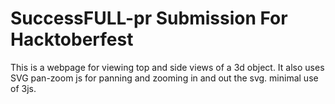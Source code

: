# SuccessFULL-pr Submission For Hacktoberfest
This is a webpage for viewing top and side views of a 3d object.
It also uses SVG pan-zoom js for panning and zooming in and out the svg.
minimal use of 3js.
